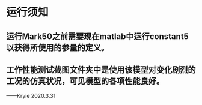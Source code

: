 # 运行须知
## 运行Mark50之前需要现在matlab中运行constant5以获得所使用的参量的定义。
## 工作性能测试截图文件夹中是使用该模型对变化剧烈的工况的仿真状况，可见模型的各项性能良好。
——Kryie 2020.3.31
